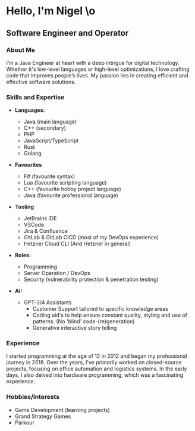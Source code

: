 # Hello, I'm Nigel \o

## Software Engineer and Operator

### About Me
I’m a Java Engineer at heart with a deep intrigue for digital technology. Whether it's low-level languages or high-level optimizations, I love crafting code that improves people’s lives. My passion lies in creating efficient and effective software solutions.

### Skills and Expertise
- **Languages:** 
  - Java (main language)
  - C++ (secondary)
  - PHP
  - JavaScript/TypeScript
  - Rust
  - Golang
 
- **Favourites**
  - F# (favourite syntax)
  - Lua (favourite scripting language)
  - C++ (favourite hobby project language)
  - Java (favourite professional language)

- **Tooling**
  - JetBrains IDE
  - VSCode
  - Jira & Confluence
  - GitLab & GitLab CICD (most of my DevOps experience)
  - Hetzner Cloud CLI (And Hetzner in general)

- **Roles:** 
  - Programming
  - Server Operation / DevOps
  - Security (vulnerability protection & penetration testing)

- **AI:**
  - GPT-3/4 Assistants
    - Customer Support tailored to specific knowledge areas
    - Coding aid's to help ensure constant quality, styling and use of patterns. (No 'blind' code-(re)generation)
    - Generative interactive story telling

### Experience
I started programming at the age of 12 in 2012 and began my professional journey in 2018. Over the years, I've primarily worked on closed-source projects, focusing on office automation and logistics systems. In the early days, I also delved into hardware programming, which was a fascinating experience.

### Hobbies/Interests
- Game Development (learning projects)
- Grand Strategy Games
- Parkour
